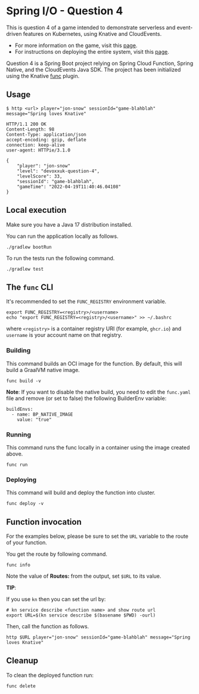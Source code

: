 # Spring I/O - Question 4

This is question 4 of a game intended to demonstrate serverless and event-driven features on Kubernetes, using Knative and CloudEvents.

* For more information on the game, visit this [page](https://github.com/salaboy/from-monolith-to-k8s/tree/main/game).
* For instructions on deploying the entire system, visit this [page](https://github.com/ThomasVitale/eventing-game).

Question 4 is a Spring Boot project relying on Spring Cloud Function, Spring Native, and the CloudEvents Java SDK. The project
has been initialized using the Knative [func](https://github.com/knative-sandbox/kn-plugin-func) plugin.

## Usage

```shell
$ http <url> player="jon-snow" sessionId="game-blahblah" message="Spring loves Knative"

HTTP/1.1 200 OK
Content-Length: 98
Content-Type: application/json
accept-encoding: gzip, deflate
connection: keep-alive
user-agent: HTTPie/3.1.0

{
    "player": "jon-snow"
    "level": "devoxxuk-question-4",
    "levelScore": 33,
    "sessionId": "game-blahblah",
    "gameTime": "2022-04-19T11:40:46.04108"
}
```

## Local execution

Make sure you have a Java 17 distribution installed.

You can run the application locally as follows.

```shell
./gradlew bootRun
```

To run the tests run the following command.

```shell
./gradlew test
```

## The `func` CLI

It's recommended to set the `FUNC_REGISTRY` environment variable.

```shell script
export FUNC_REGISTRY=<registry>/<username>
echo "export FUNC_REGISTRY=<registry>/<username>" >> ~/.bashrc
```

where `<registry>` is a container registry URI (for example, `ghcr.io`) and `username` is your account name on
that registry.

### Building

This command builds an OCI image for the function. By default, this will build a GraalVM native image.

```shell
func build -v
```

**Note**: If you want to disable the native build, you need to edit the `func.yaml` file and
remove (or set to false) the following BuilderEnv variable:
```
buildEnvs:
  - name: BP_NATIVE_IMAGE
    value: "true"
```

### Running

This command runs the func locally in a container using the image created above.

```shell
func run
```

### Deploying

This command will build and deploy the function into cluster.

```shell
func deploy -v
```

## Function invocation

For the examples below, please be sure to set the `URL` variable to the route of your function.

You get the route by following command.

```shell script
func info
```

Note the value of **Routes:** from the output, set `$URL` to its value.

__TIP__:

If you use `kn` then you can set the url by:

```shell script
# kn service describe <function name> and show route url
export URL=$(kn service describe $(basename $PWD) -ourl)
```

Then, call the function as follows.

```shell script
http $URL player="jon-snow" sessionId="game-blahblah" message="Spring loves Knative"
```

## Cleanup

To clean the deployed function run:

```shell
func delete
```
